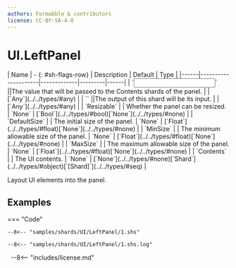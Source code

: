 ```yaml
---
authors: Formabble & contributors
license: CC-BY-SA-4.0
---
```



# UI.LeftPanel

<div class="sh-parameters" markdown="1">
| Name | - {: #sh-flags-row} | Description | Default | Type |
|------|---------------------|-------------|---------|------|
| `<input>` ||The value that will be passed to the Contents shards of the panel. | | [`Any`](../../types/#any) |
| `<output>` ||The output of this shard will be its input. | | [`Any`](../../types/#any) |
| `Resizable` |  | Whether the panel can be resized. | `None` | [`Bool`](../../types/#bool)[`None`](../../types/#none) |
| `DefaultSize` |  | The initial size of the panel. | `None` | [`Float`](../../types/#float)[`None`](../../types/#none) |
| `MinSize` |  | The minimum allowable size of the panel. | `None` | [`Float`](../../types/#float)[`None`](../../types/#none) |
| `MaxSize` |  | The maximum allowable size of the panel. | `None` | [`Float`](../../types/#float)[`None`](../../types/#none) |
| `Contents` |  | The UI contents. | `None` | [`None`](../../types/#none)[`Shard`](../../types/#object)[`[Shard]`](../../types/#seq) |

</div>

Layout UI elements into the panel.

## Examples

=== "Code"

  ```x86asm linenums="1"
  --8<-- "samples/shards/UI/LeftPanel/1.shs"
  ```

  ```
  --8<-- "samples/shards/UI/LeftPanel/1.shs.log"
  ```
&nbsp;
--8<-- "includes/license.md"

